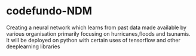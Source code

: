 # codefundo-NDM

Creating a neural network which learns from past data made available by various organisation primarily focusing on hurricanes,floods and tsunamis. It will be deployed on python with certain uses of tensorflow and other deeplearning libraries
